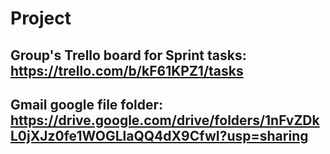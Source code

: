# Project 

## Group's Trello board for Sprint tasks: https://trello.com/b/kF61KPZ1/tasks


## Gmail google file folder: https://drive.google.com/drive/folders/1nFvZDkL0jXJz0fe1WOGLlaQQ4dX9CfwI?usp=sharing
